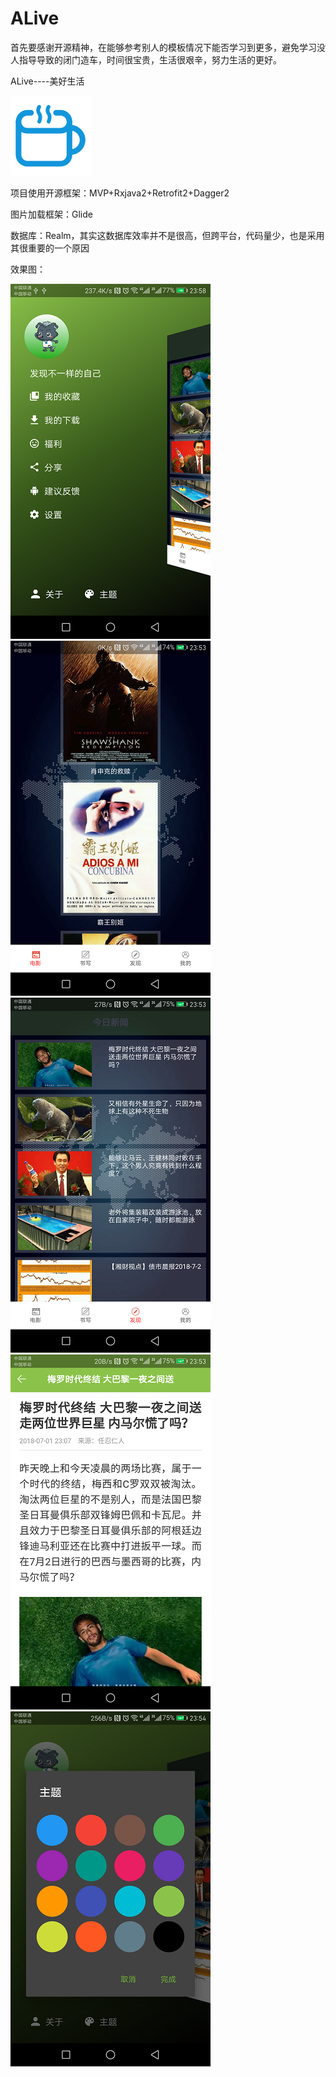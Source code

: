 # ALive


首先要感谢开源精神，在能够参考别人的模板情况下能否学习到更多，避免学习没人指导导致的闭门造车，时间很宝贵，生活很艰辛，努力生活的更好。


ALive----美好生活

![icon](https://github.com/fasterry/ALive/blob/master/app/src/main/res/mipmap-xhdpi/ic_launcher.png)


项目使用开源框架：MVP+Rxjava2+Retrofit2+Dagger2

图片加载框架：Glide

数据库：Realm，其实这数据库效率并不是很高，但跨平台，代码量少，也是采用其很重要的一个原因
<br/>


效果图：

![主页](https://github.com/fasterry/ALive/blob/master/show/1.png)
![电影](https://github.com/fasterry/ALive/blob/master/show/2.png)
![发现](https://github.com/fasterry/ALive/blob/master/show/3.png)
![发现内容](https://github.com/fasterry/ALive/blob/master/show/4.png)
![主题](https://github.com/fasterry/ALive/blob/master/show/5.png)

